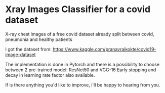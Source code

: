 # Xray Images Classifier for a covid dataset

X-ray chest images of a free covid dataset already split between covid, pneumonia and healthy patients

I got the dataset from: https://www.kaggle.com/pranavraikokte/covid19-image-dataset

The implementation is done in Pytorch and there is a possibility to choose between 2 pre-trained model: ResNet50 and VGG-16
Early stopping and decay in learning rate factor also available.


If is there anything you'd like to improve, i'll be happy to hearing from you.
